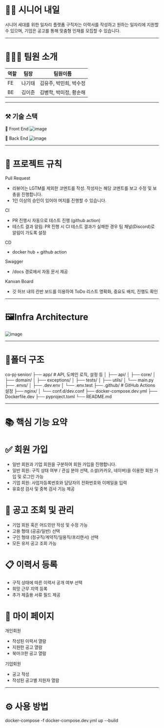 # 🕺🏻 시니어 내일

시니어 세대를 위한 일자리 플랫폼
구직자는 이력서를 작성하고 원하는 일자리에 지원할 수 있으며, 기업은 공고를 통해 맞춤형 인재를 모집할 수 있습니다.

---
# 🧑🏻‍💻 팀원 소개

| 역할   | 팀장   | 팀원이름             |               
|--------|------| ------------------ |
| FE     | 나기태 | 김유주, 박민희, 박수정 |
| BE     | 김이준 | 김병학, 박미정, 황순해 |

---
## ⚒️ 기술 스택

💛 Front End
![image](https://github.com/user-attachments/assets/c07c91f7-da7a-4b29-bfb1-92ecc253a6ce)


💚 Back End
![image](https://github.com/user-attachments/assets/486a4508-f7dd-4469-85f0-34777194c66c)


---
# 📁 프로젝트 규칙

Pull Request
+ 리뷰어는 LGTM를 제외한 코멘트를 작성. 작성자는 해당 코멘트를 보고 수정 및 보충을 진행합니다.
+ 1인 이상의 승인이 있어야 머지를 진행할 수 있습니다.

CI
+ PR 진행시 자동으로 테스트 진행 (github action)
+ 테스트 결과 알림: PR 진행 시 CI 테스트 결과가 실패한 경우 팀 채널(Discord)로 알림이 가도록 설정

CD
+ docker hub + github action

Swagger
+ /docs 경로에서 자동 문서 제공

Kanvan Board
+ 깃 허브 내의 칸반 보드를 이용하여 ToDo 리스트 명확화, 중요도 배치, 진행도 확인

---
# 🖼️Infra Architecture
![image](https://github.com/user-attachments/assets/61d82d53-b22e-4a1f-b37b-4a0ddeda8874)

---
# 📁폴더 구조

co-pj-senior/
├── app/                # API, 도메인 로직, 설정 등
│   ├── api/
│   ├── core/
│   ├── domain/
│   ├── exceptions/
│   ├── tests/
│   ├── utils/
│   └── main.py
├── .envs/
│   ├── .dev.env
│   └── .env.test
├── .github/            # GitHub Actions 설정
├── nginx/
│   └── conf.d/dev.conf
├── docker-compose.dev.yml
├── Dockerfile.dev
├── pyproject.toml
└── README.md

---
# 📚 핵심 기능 요약 

# ✅ 회원 가입
- 일반 회원과 기업 회원을 구분하여 회원 가입을 진행합니다.
- 일반 회원: 구직 상태 여부 / 관심 분야 선택, 소셜(카카오, 네이버)을 이용한 회원 가입 및 로그인 가능
- 기업 회원: 사업자등록번호와 담당자의 전화번호와 이메일을 입력
- 유효성 검사 및 중복 검사 기능 제공

# 📝 공고 조회 및 관리
- 기업 회원 혹은 어드민만 작성 및 수정 가능
- 고용 형태 (공공/일반) 선택
- 구인 형태 (정규직/계약직/일용직/프리랜서) 선택
- 모든 유저 공고 조회 가능

# 📋 이력서 등록
- 구직 상태에 따른 이력서 공개 여부 선택
- 희망 근무 지역 등록
- 추가 제출용 서류 필드 제공

# 👤 마이 페이지
개인회원
- 작성된 이력서 열람
- 지원한 공고 열람
- 북마크한 공고 열람

기업회원
- 공고 작성
- 작성된 공고별 지원자 열람

---
# ⚙️ 사용 방법

docker-compose -f docker-compose.dev.yml up --build
